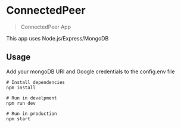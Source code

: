 # ConnectedPeer

> ConnectedPeer App

This app uses Node.js/Express/MongoDB

## Usage

Add your mongoDB URI and Google credentials to the config.env file

```
# Install dependencies
npm install

# Run in develpment
npm run dev

# Run in production
npm start
```
